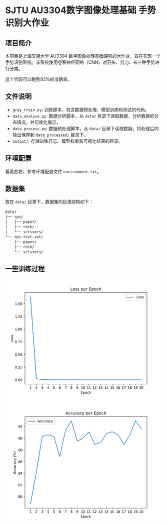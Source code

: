 # SJTU AU3304数字图像处理基础 手势识别大作业

## 项目简介

本项目是上海交通大学 AU3304 数字图像处理基础课程的大作业，旨在实现一个手势识别系统。该系统使用卷积神经网络（CNN）对石头、剪刀、布三种手势进行分类。

这个代码可以跑到93%的准确率。

## 文件说明

- `gray_train.py`: 训练脚本，包含数据预处理、模型训练和测试的代码。
- `data_analyse.py`: 数据分析脚本，从 `data/` 目录下读取数据，分析数据的分布情况，并可视化展示。
- `data_process.py`: 数据预处理脚本，从 `data/` 目录下读取数据，将处理后的输出保存到 `data_processed/` 目录下。
- `output/`: 存储训练日志、模型权重和可视化结果的目录。

## 环境配置

看着办把，参考环境配置文件 `environment.txt`。

## 数据集

放在 `data/` 目录下，数据集的目录结构如下：

```
data/
├── rps/
│   ├── paper/
│   ├── rock/
│   └── scissors/
└── rps-test-set/
    ├── paper/
    ├── rock/
    └── scissors/
```

## 一些训练过程

![loss](output/train_37/visualization/loss.png)

![accuracy](output/train_37/visualization/accuracy.png)

